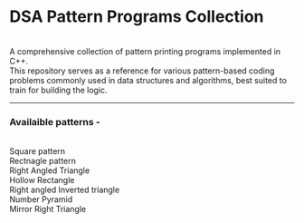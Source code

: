 <h1>DSA Pattern Programs Collection</h1> <br> A comprehensive collection of pattern printing programs implemented in C++. <br> This repository serves as a reference for various pattern-based coding problems commonly used in data structures and algorithms, best suited to train for building the logic.
<br> <hr> <h3>Availaible patterns - </h3> <br>
Square pattern <br> Rectnagle pattern <br> Right Angled Triangle <br> Hollow Rectangle <br> Right angled Inverted triangle <br> Number Pyramid
<br> Mirror Right Triangle
